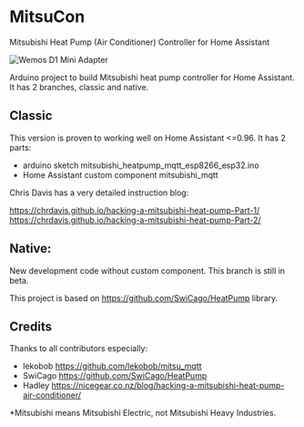 # MitsuCon
Mitsubishi Heat Pump (Air Conditioner) Controller for Home Assistant

![Wemos D1 Mini Adapter](https://user-images.githubusercontent.com/44964969/51798270-c3392980-2242-11e9-8986-cffc5fe4d287.jpg)

Arduino project to build Mitsubishi heat pump controller for Home Assistant. It has 2 branches, classic and native.

## Classic
This version is proven to working well on Home Assistant <=0.96. It has 2 parts:

* arduino sketch mitsubishi_heatpump_mqtt_esp8266_esp32.ino
* Home Assistant custom component mitsubishi_mqtt
  
Chris Davis has a very detailed instruction blog:

https://chrdavis.github.io/hacking-a-mitsubishi-heat-pump-Part-1/
https://chrdavis.github.io/hacking-a-mitsubishi-heat-pump-Part-2/

## Native: 
New development code without custom component. This branch is still in beta.

This project is based on https://github.com/SwiCago/HeatPump library.

## Credits
Thanks to all contributors especially:
* lekobob https://github.com/lekobob/mitsu_mqtt
* SwiCago https://github.com/SwiCago/HeatPump
* Hadley  https://nicegear.co.nz/blog/hacking-a-mitsubishi-heat-pump-air-conditioner/

*Mitsubishi means Mitsubishi Electric, not Mitsubishi Heavy Industries.
